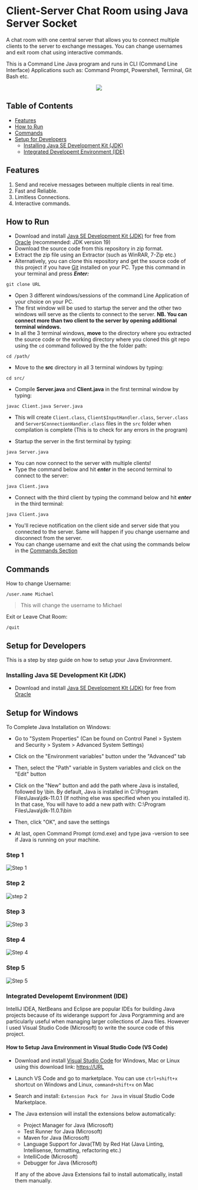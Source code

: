 # Client-Server Chat Room using Java Server Socket

A chat room with one central server that allows you to connect multiple clients to the server to exchange messages. You can change usernames and exit room chat using interactive commands.

This is a Command Line Java program and runs in CLI (Command Line Interface) Applications such as: Command Prompt, Powershell, Terminal, Git Bash etc.

<p align="center">
<img src="./assets/gif/Client-Server-Connection.gif">
</p>


## Table of Contents

- [Features](#features)
- [How to Run](#how-to-run)
- [Commands](#commands)
- [Setup for Developers](#setup-for-developers)
  - [Installing Java SE Development Kit (JDK)](#installing-java-se-development-kit-jdk)
  - [Integrated Developemt Environment (IDE)](#integrated-developemt-environment-ide)

## Features

1. Send and receive messages between multiple clients in real time.
2. Fast and Reliable.
3. Limitless Connections.
4. Interactive commands.

## How to Run

- Download and install [Java SE Development Kit (JDK)](URL) for free from [Oracle](https://www.oracle.com) (recommended: JDK version 19)
- Download the source code from this repository in zip format.
- Extract the zip file using an Extractor (such as WinRAR, 7-Zip etc.)
- Alternatively, you can clone this repository and get the source code of this project if you have [Git](url) installed on your PC. Type this command in your terminal and press ***Enter:***

```console
git clone URL
```

- Open 3 different windows/sessions of the command Line Application of your choice on your PC.
- The first window will be used to startup the server and the other two windows will serve as the clients to connect to the server. **NB. You can connect more than two client to the server by opening additional terminal windows.**
- In all the 3 terminal windows, **move** to the directory where you extracted the source code or the working directory where you cloned this git repo using the `cd` command followed by the the folder path:

```console
cd /path/
```

- Move to the **src** directory in all 3 terminal windows by typing:

```console
cd src/
```

- Compile **Server.java** and **Client.java** in the first terminal window by typing:

```console
javac Client.java Server.java
```

- This will create `Client.class`, `Client$InputHandler.class`, `Server.class` and `Server$ConnectionHandler.class` files in the `src` folder when compilation is complete (This is to check for any errors in the program)

- Startup the server in the first terminal by typing:

```console
java Server.java
```

- You can now connect to the server with multiple clients!
- Type the command below and hit ***enter*** in the second terminal to connect to the server:

```console
java Client.java
```

- Connect with the third client by typing the command below and hit ***enter*** in the third terminal:

```console
java Client.java
```

- You'll recieve notification on the client side and server side that you connected to the server. Same will happen if you change username and disconnect from the server.
- You can change username and exit the chat using the commands below in the [Commands Section](#commands)

## Commands

How to change Username:

```console
/user.name Michael
```

>This will change the username to Michael

Exit or Leave Chat Room:

```console
/quit
```

## Setup for Developers

This is a step by step guide on how to setup your Java Environment.

### Installing Java SE Development Kit (JDK)

- Download and install [Java SE Development KIt (JDK)](URL) for free from [Oracle](https://www.oracle.com)

## Setup for Windows

To Complete Java Installation on Windows:

- Go to "System Properties" (Can be found on Control Panel > System and Security > System > Advanced System Settings)

- Click on the "Environment variables" button under the "Advanced" tab

- Then, select the "Path" variable in System variables and click on the "Edit" button

- Click on the "New" button and add the path where Java is installed, followed by \bin. By default, Java is installed in C:\Program Files\Java\jdk-11.0.1 (If nothing else was specified when you installed it). In that case, You will have to add a new path with: C:\Program Files\Java\jdk-11.0.1\bin

- Then, click "OK", and save the settings

- At last, open Command Prompt (cmd.exe) and type java -version to see if Java is running on your machine.

### Step 1

![Step 1](./assets/images/system.png)

### Step 2

![step 2](./assets/images/system1.png)

### Step 3

![Step 3](./assets/images/path2.png)

### Step 4

![Step 4](./assets/images/path3.png)

### Step 5

![Step 5](./assets/images/java-cmd.jpg)

### Integrated Developemt Environment (IDE)

IntelliJ IDEA, NetBeans and Eclipse are popular IDEs for building Java projects because of its widerange support for Java Porgramming and are particularly useful when managing larger collections of Java files. However I used Visual Studio Code (Microsoft) to write the source code of this project.

#### How to Setup Java Environment in Visual Studio Code (VS Code)

- Download and install [Visual Studio Code](URL) for Windows, Mac or Linux using this download link: <https://URL>
- Launch VS Code and go to marketplace. You can use `ctrl+shift+x` shortcut on Windows and Linux, `command+shift+x` on Mac
- Search and install: `Extension Pack for Java` in visual Studio Code Marketplace.
- The Java extension will install the extensions below automatically:
  - Project Manager for Java (Microsoft)
  - Test Runner for Java (Microsoft)
  - Maven for Java (Microsoft)
  - Language Support for Java(TM) by Red Hat (Java Linting, Intellisense, formatting, refactoring etc.)
  - IntelliCode (Microsoft)
  - Debugger for Java (Microsoft)

  If any of the above Java Extensions fail to install automatically, install them manually.
